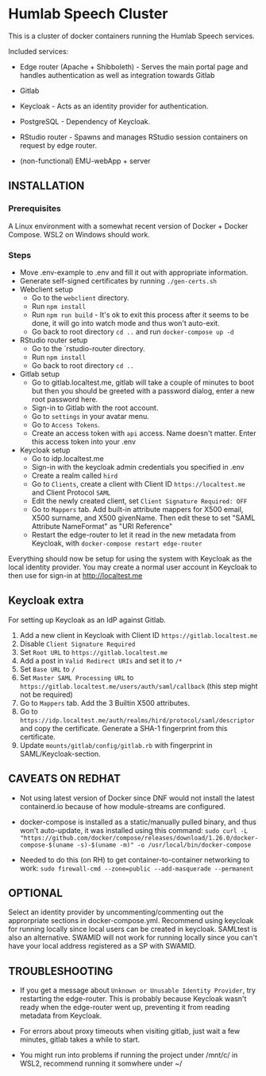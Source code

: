# Humlab Speech Cluster

This is a cluster of docker containers running the Humlab Speech services.

Included services:
* Edge router (Apache + Shibboleth) - Serves the main portal page and handles authentication as well as integration towards Gitlab

* Gitlab

* Keycloak - Acts as an identity provider for authentication.

* PostgreSQL - Dependency of Keycloak.

* RStudio router - Spawns and manages RStudio session containers on request by edge router.

* (non-functional) EMU-webApp + server


## INSTALLATION

### Prerequisites
A Linux environment with a somewhat recent version of Docker + Docker Compose. WSL2 on Windows should work.

### Steps

* Move .env-example to .env and fill it out with appropriate information.
* Generate self-signed certificates by running `./gen-certs.sh`
* Webclient setup
  * Go to the `webclient` directory.
  * Run `npm install`
  * Run `npm run build` - It's ok to exit this process after it seems to be done, it will go into watch mode and thus won't auto-exit.
  * Go back to root directory `cd ..` and run `docker-compose up -d`
* RStudio router setup
  * Go to the `rstudio-router directory.
  * Run `npm install`
  * Go back to root directory `cd ..`
* Gitlab setup
  * Go to gitlab.localtest.me, gitlab will take a couple of minutes to boot but then you should be greeted with a password dialog, enter a new root password here.
  * Sign-in to Gitlab with the root account. 
  * Go to `settings` in your avatar menu.
  * Go to `Access Tokens`.
  * Create an access token with `api` access. Name doesn't matter. Enter this access token into your .env 
* Keycloak setup
  * Go to idp.localtest.me
  * Sign-in with the keycloak admin credentials you specified in .env
  * Create a realm called `hird`
  * Go to `Clients`, create a client with Client ID `https://localtest.me` and Client Protocol `SAML`
  * Edit the newly created client, set `Client Signature Required: OFF`
  * Go to `Mappers` tab. Add built-in attribute mappers for X500 email, X500 surname, and X500 givenName. Then edit these to set "SAML Attribute NameFormat" as "URI Reference"
  * Restart the edge-router to let it read in the new metadata from Keycloak, with `docker-compose restart edge-router`

Everything should now be setup for using the system with Keycloak as the local identity provider. You may create a normal user account in Keycloak to then use for sign-in at http://localtest.me

## Keycloak extra
For setting up Keycloak as an IdP against Gitlab.

1. Add a new client in Keycloak with Client ID `https://gitlab.localtest.me`
1. Disable `Client Signature Required`
1. Set `Root URL` to `https://gitlab.localtest.me`
1. Add a post in `Valid Redirect URIs` and set it to `/*`
1. Set `Base URL` to `/`
1. Set `Master SAML Processing URL` to `https://gitlab.localtest.me/users/auth/saml/callback` (this step might not be required)
1. Go to `Mappers` tab. Add the 3 Builtin X500 attributes.
1. Go to `https://idp.localtest.me/auth/realms/hird/protocol/saml/descriptor` and copy the certificate. Generate a SHA-1 fingerprint from this certificate.
1. Update `mounts/gitlab/config/gitlab.rb` with fingerprint in SAML/Keycloak-section.

## CAVEATS ON REDHAT

* Not using latest version of Docker since DNF would not install the latest containerd.io because of how module-streams are configured.

* docker-compose is installed as a static/manually pulled binary, and thus won't auto-update, it was installed using this command:
  `sudo curl -L "https://github.com/docker/compose/releases/download/1.26.0/docker-compose-$(uname -s)-$(uname -m)" -o /usr/local/bin/docker-compose`

* Needed to do this (on RH) to get container-to-container networking to work:
  `sudo firewall-cmd --zone=public --add-masquerade --permanent`

## OPTIONAL

Select an identity provider by uncommenting/commenting out the approrpriate sections in docker-compose.yml. Recommend using keycloak for running locally since local users can be created in keycloak. SAMLtest is also an alternative.
SWAMID will not work for running locally since you can't have your local address registered as a SP with SWAMID.


## TROUBLESHOOTING

* If you get a message about `Unknown or Unusable Identity Provider`, try restarting the edge-router. This is probably because Keycloak wasn't ready when the edge-router went up, preventing it from reading metadata from Keycloak.

* For errors about proxy timeouts when visiting gitlab, just wait a few minutes, gitlab takes a while to start.

* You might run into problems if running the project under /mnt/c/<etc> in WSL2, recommend running it somwhere under ~/
